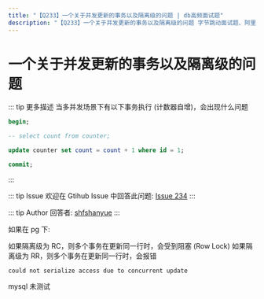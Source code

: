 ```yaml
---
title: "【Q233】一个关于并发更新的事务以及隔离级的问题 | db高频面试题"
description: "【Q233】一个关于并发更新的事务以及隔离级的问题 字节跳动面试题、阿里腾讯面试题、美团小米面试题。"
---
```


# 一个关于并发更新的事务以及隔离级的问题

::: tip 更多描述
当多并发场景下有以下事务执行 (计数器自增)，会出现什么问题

```sql
begin;

-- select count from counter;

update counter set count = count + 1 where id = 1;

commit;
```

:::

::: tip Issue
欢迎在 Gtihub Issue 中回答此问题: [Issue 234](https://github.com/shfshanyue/Daily-Question/issues/234)
:::

::: tip Author
回答者: [shfshanyue](https://github.com/shfshanyue)
:::

如果在 pg 下:

如果隔离级为 RC，则多个事务在更新同一行时，会受到阻塞 (Row Lock)
如果隔离级为 RR，则多个事务在更新同一行时，会报错

```
could not serialize access due to concurrent update
```

mysql 未测试
